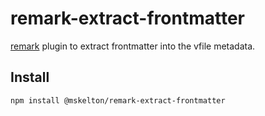 # remark-extract-frontmatter

[remark](https://github.com/remarkjs/remark) plugin to extract frontmatter into the vfile metadata.

## Install

```bash
npm install @mskelton/remark-extract-frontmatter
```
